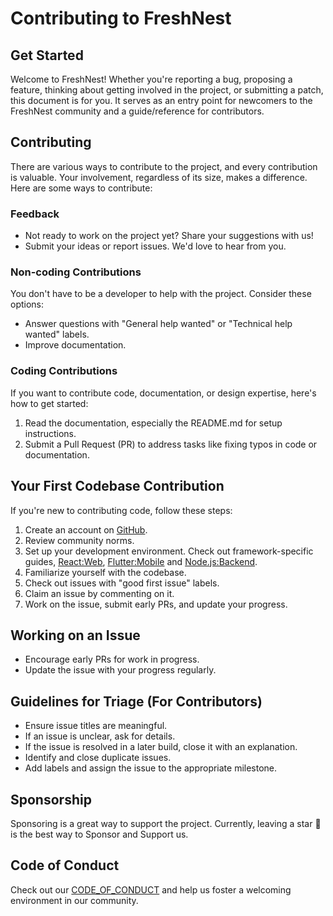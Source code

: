 # Contributing to FreshNest

## Get Started
Welcome to FreshNest! Whether you're reporting a bug, proposing a feature, thinking about getting involved in the project, or submitting a patch, this document is for you. It serves as an entry point for newcomers to the FreshNest community and a guide/reference for contributors.

## Contributing
There are various ways to contribute to the project, and every contribution is valuable. Your involvement, regardless of its size, makes a difference. Here are some ways to contribute:

### Feedback
- Not ready to work on the project yet? Share your suggestions with us!
- Submit your ideas or report issues. We'd love to hear from you.

### Non-coding Contributions
You don't have to be a developer to help with the project. Consider these options:
- Answer questions with "General help wanted" or "Technical help wanted" labels.
- Improve documentation.

### Coding Contributions
If you want to contribute code, documentation, or design expertise, here's how to get started:

1. Read the documentation, especially the README.md for setup instructions.
2. Submit a Pull Request (PR) to address tasks like fixing typos in code or documentation.

## Your First Codebase Contribution
If you're new to contributing code, follow these steps:
1. Create an account on [GitHub](https://github.com/).
2. Review community norms.
3. Set up your development environment. Check out framework-specific guides, [React:Web](https://github.com/AmanNegi/FreshNest/blob/main/frontend/react/README.md), [Flutter:Mobile](https://github.com/AmanNegi/FreshNest/blob/main/frontend/flutter/README.md) and [Node.js:Backend](https://github.com/AmanNegi/FreshNest/blob/main/backend/README.md).
4. Familiarize yourself with the codebase.
5. Check out issues with "good first issue" labels.
6. Claim an issue by commenting on it.
7. Work on the issue, submit early PRs, and update your progress.

## Working on an Issue
- Encourage early PRs for work in progress.
- Update the issue with your progress regularly.

## Guidelines for Triage (For Contributors)
- Ensure issue titles are meaningful.
- If an issue is unclear, ask for details.
- If the issue is resolved in a later build, close it with an explanation.
- Identify and close duplicate issues.
- Add labels and assign the issue to the appropriate milestone.

## Sponsorship
Sponsoring is a great way to support the project. Currently, leaving a star 🌟 is the best way to Sponsor and Support us.
 
## Code of Conduct
Check out our [CODE_OF_CONDUCT](https://github.com/AmanNegi/FreshNest/blob/main/CODE_OF_CONDUCT.md) and help us foster a welcoming environment in our community.
